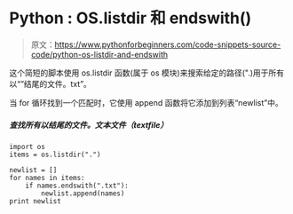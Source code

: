 # Python : OS.listdir 和 endswith()

> 原文：<https://www.pythonforbeginners.com/code-snippets-source-code/python-os-listdir-and-endswith>

这个简短的脚本使用 os.listdir 函数(属于 os 模块)来搜索给定的路径(".)用于所有以“”结尾的文件。txt”。

当 for 循环找到一个匹配时，它使用 append 函数将它添加到列表“newlist”中。

##### 查找所有以结尾的文件。文本文件（textfile）

```
import os
items = os.listdir(".")

newlist = []
for names in items:
    if names.endswith(".txt"):
        newlist.append(names)
print newlist
```